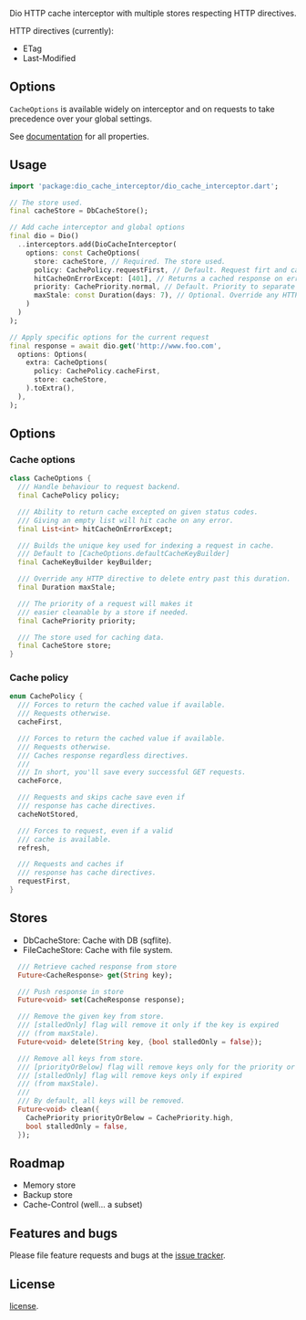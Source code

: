 Dio HTTP cache interceptor with multiple stores respecting HTTP directives.

HTTP directives (currently):
- ETag
- Last-Modified

## Options
`CacheOptions` is available widely on interceptor and on requests to take precedence over your global settings.

See [documentation](https://pub.dev/documentation/dio_cache_interceptor/latest/) for all properties.

## Usage

```dart
import 'package:dio_cache_interceptor/dio_cache_interceptor.dart';

// The store used.
final cacheStore = DbCacheStore();

// Add cache interceptor and global options
final dio = Dio()
  ..interceptors.add(DioCacheInterceptor(
    options: const CacheOptions(
      store: cacheStore, // Required. The store used.
      policy: CachePolicy.requestFirst, // Default. Request firt and cache response.
      hitCacheOnErrorExcept: [401], // Returns a cached response on error if available expected for status 401
      priority: CachePriority.normal, // Default. Priority to separate critical cache entries
      maxStale: const Duration(days: 7), // Optional. Override any HTTP directive to delete entry past this duration.
    )
  )
);

// Apply specific options for the current request
final response = await dio.get('http://www.foo.com',
  options: Options(
    extra: CacheOptions(
      policy: CachePolicy.cacheFirst,
      store: cacheStore,
    ).toExtra(),
  ),
);
```

## Options
### Cache options
```dart
class CacheOptions {
  /// Handle behaviour to request backend.
  final CachePolicy policy;

  /// Ability to return cache excepted on given status codes.
  /// Giving an empty list will hit cache on any error.
  final List<int> hitCacheOnErrorExcept;

  /// Builds the unique key used for indexing a request in cache.
  /// Default to [CacheOptions.defaultCacheKeyBuilder]
  final CacheKeyBuilder keyBuilder;

  /// Override any HTTP directive to delete entry past this duration.
  final Duration maxStale;

  /// The priority of a request will makes it
  /// easier cleanable by a store if needed.
  final CachePriority priority;

  /// The store used for caching data.
  final CacheStore store;
}
```

### Cache policy
```dart
enum CachePolicy {
  /// Forces to return the cached value if available.
  /// Requests otherwise.
  cacheFirst,

  /// Forces to return the cached value if available.
  /// Requests otherwise.
  /// Caches response regardless directives.
  ///
  /// In short, you'll save every successful GET requests.
  cacheForce,

  /// Requests and skips cache save even if
  /// response has cache directives.
  cacheNotStored,

  /// Forces to request, even if a valid
  /// cache is available.
  refresh,

  /// Requests and caches if
  /// response has cache directives.
  requestFirst,
}
```

## Stores
- DbCacheStore: Cache with DB (sqflite).
- FileCacheStore: Cache with file system.

```dart
  /// Retrieve cached response from store
  Future<CacheResponse> get(String key);

  /// Push response in store
  Future<void> set(CacheResponse response);

  /// Remove the given key from store.
  /// [stalledOnly] flag will remove it only if the key is expired
  /// (from maxStale).
  Future<void> delete(String key, {bool stalledOnly = false});

  /// Remove all keys from store.
  /// [priorityOrBelow] flag will remove keys only for the priority or below.
  /// [stalledOnly] flag will remove keys only if expired
  /// (from maxStale).
  ///
  /// By default, all keys will be removed.
  Future<void> clean({
    CachePriority priorityOrBelow = CachePriority.high,
    bool stalledOnly = false,
  });
```

## Roadmap
- Memory store
- Backup store
- Cache-Control (well... a subset)

## Features and bugs

Please file feature requests and bugs at the [issue tracker][tracker].

[tracker]: https://github.com/llfbandit/dio_cache_interceptor/issues

## License

[license](https://github.com/llfbandit/dio_cache_interceptor/blob/master/LICENSE).